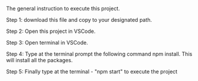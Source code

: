 The general instruction to execute this project.

Step 1: download this file and copy to your designated path.

Step 2: Open this project in VSCode.

Step 3: Open terminal in VSCode.

Step 4: Type at the terminal prompt the following command npm install. This will install all the packages.

Step 5: Finally type at the terminal - "npm start" to execute the project
